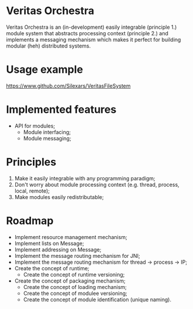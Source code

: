 # Veritas Orchestra

Veritas Orchestra is an (in-development) easily integrable (principle 1.) module system that abstracts processing context (principle 2.) and implements a messaging mechanism which makes it perfect for building modular (heh) distributed systems.

# Usage example

https://www.github.com/Silexars/VeritasFileSystem

# Implemented features

* API for modules;
   * Module interfacing;
   * Module messaging;

# Principles

1. Make it easily integrable with any programming paradigm;
2. Don't worry about module processing context (e.g. thread, process, local, remote);
3. Make modules easily redistributable;

# Roadmap

* Implement resource management mechanism;
* Implement lists on Message;
* Implement addressing on Message;
* Implement the message routing mechanism for JNI;
* Implement the message routing mechanism for thread -> process -> IP;
* Create the concept of runtime;
   * Create the concept of runtime versioning;
* Create the concept of packaging mechanism;
   * Create the concept of loading mechanism;
   * Create the concept of modulee versioning;
   * Create the concept of  module identification (unique naming).
